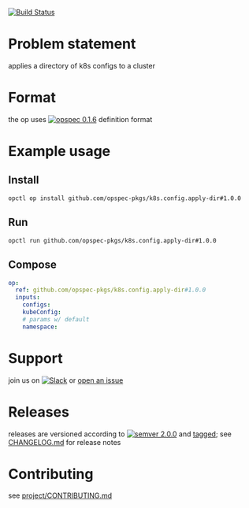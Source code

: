 [![Build Status](https://travis-ci.org/opspec-pkgs/k8s.config.apply-dir.svg?branch=master)](https://travis-ci.org/opspec-pkgs/k8s.config.apply-dir)

# Problem statement

applies a directory of k8s configs to a cluster

# Format

the op uses [![opspec 0.1.6](https://img.shields.io/badge/opspec-0.1.6-brightgreen.svg?colorA=6b6b6b&colorB=fc16be)](https://opspec.io/0.1.6) definition format

# Example usage

## Install

```shell
opctl op install github.com/opspec-pkgs/k8s.config.apply-dir#1.0.0
```

## Run

```
opctl run github.com/opspec-pkgs/k8s.config.apply-dir#1.0.0
```

## Compose

```yaml
op:
  ref: github.com/opspec-pkgs/k8s.config.apply-dir#1.0.0
  inputs:
    configs:
    kubeConfig:
    # params w/ default
    namespace:
```

# Support

join us on
[![Slack](https://opspec-slackin.herokuapp.com/badge.svg)](https://opspec-slackin.herokuapp.com/)
or
[open an issue](https://github.com/opspec-pkgs/k8s.config.apply-dir/issues)

# Releases

releases are versioned according to
[![semver 2.0.0](https://img.shields.io/badge/semver-2.0.0-brightgreen.svg)](http://semver.org/spec/v2.0.0.html)
and [tagged](https://git-scm.com/book/en/v2/Git-Basics-Tagging); see
[CHANGELOG.md](CHANGELOG.md) for release notes

# Contributing

see
[project/CONTRIBUTING.md](https://github.com/opspec-pkgs/project/blob/master/CONTRIBUTING.md)

